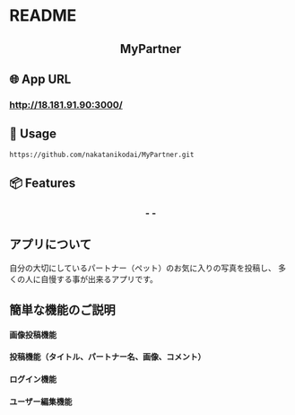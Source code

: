 # README

<h2 align="center">MyPartner</h2>

## 🌐 App URL
### **http://18.181.91.90:3000/**

## 💬 Usage
`https://github.com/nakatanikodai/MyPartner.git`


## 📦 Features
<h3 align="center">-  -</h3>

## アプリについて
自分の大切にしているパートナー（ペット）のお気に入りの写真を投稿し、
多くの人に自慢する事が出来るアプリです。

## 簡単な機能のご説明
#### 画像投稿機能
#### 投稿機能（タイトル、パートナー名、画像、コメント）
#### ログイン機能
#### ユーザー編集機能


